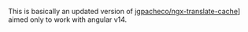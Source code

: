 This is basically an updated version of [jgpacheco/ngx-translate-cache](https://github.com/jgpacheco/ngx-translate-cache)] aimed only to work with angular v14.